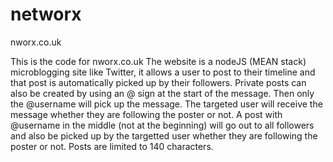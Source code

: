 # networx
nworx.co.uk

This is the code for nworx.co.uk
The website is a nodeJS (MEAN stack) microblogging site like Twitter, it allows a user to post to their timeline
and that post is automatically picked up by their followers. Private posts can also be created by using an @ sign
at the start of the message. Then only the @username will pick up the message. The targeted user will receive the
message whether they are following the poster or not.
A post with @username in the middle (not at the beginning) will go out to all followers and also be picked 
up by the targetted user whether they are following the poster or not. 
Posts are limited to 140 characters.
